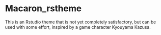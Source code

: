 # Macaron_rstheme
This is an Rstudio theme that is not yet completely satisfactory, but can be used with some effort, inspired by a game character Kyouyama Kazusa.
